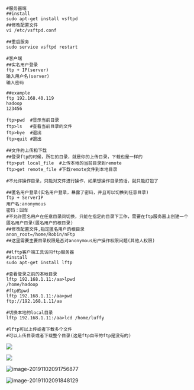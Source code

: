 



```shell
#服务器端
##install
sudo apt-get install vsftpd
##修改配置文件
vi /etc/vsftpd.conf

##重启服务
sudo service vsftpd restart

#客户端
##实名用户登录
ftp + IP(server)
输入用户名(server)
输入密码

##example
ftp 192.168.40.119
hadoop
123456

ftp>pwd  #显示当前目录
ftp>ls	 #查看当前目录的文件
ftp>bye  #退出
ftp>quit #退出

##文件的上传和下载
##登录ftp的时候，所在的目录，就是你的上传目录，下载也是一样的
ftp>put local_file  #上传本地的当前目录到remote
ftp>get remote_file #下载remote文件到本地目录

#不允许操作目录，只能对文件进行操作，如果想操作目录的话，就只能打包了

##匿名用户登录(实名用户登录，暴露了密码，并且可以切换到任意目录)
ftp + ServerIP
用户名:anonymous
密码：回车
#不允许匿名用户在任意目录间切换，只能在指定的目录下工作，需要在ftp服务器上创建一个匿名用户目录(匿名用户的根目录)
##修改配置文件,指定匿名用户的根目录
anon_root=/home/Robin/nFtp
##这里需要主要目录权限是否对anonymous用户操作权限问题(其他人权限)

##lftp客户端工具访问ftp服务器
#install
sudo apt-get install lftp

#查看登录之前的本地目录
lftp 192.168.1.11:/aa>lpwd
/home/hadoop
#ftp的pwd
lftp 192.168.1.11:/aa>pwd
ftp://192.168.1.11/aa

#切换本地的local目录
lftp 192.168.1.11:/aa>lcd /home/luffy

#lftp可以上传或者下载多个文件
#可以上传目录或者下载整个目录(这是ftp自带的ftp是没有的)

```

![](/Users/chenyansong/Documents/note/images/linux/command/vsftpd.png)

![](/Users/chenyansong/Documents/note/images/linux/command/image-20191102085303295.png)

![image-20191102091756877](/Users/chenyansong/Documents/note/images/linux/command/image-20191102091756877.png)

![image-20191102091848129](/Users/chenyansong/Documents/note/images/linux/command/image-20191102091848129.png)